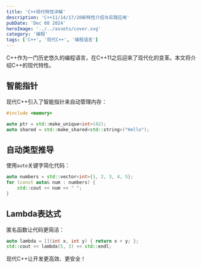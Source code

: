 ```yaml
---
title: 'C++现代特性详解'
description: 'C++11/14/17/20新特性介绍与实践应用'
pubDate: 'Dec 08 2024'
heroImage: '../../assets/cover.svg'
category: '编程'
tags: ['C++', '现代C++', '编程语言']
---
```


C++作为一门历史悠久的编程语言，在C++11之后迎来了现代化的变革。本文将介绍C++的现代特性。

## 智能指针

现代C++引入了智能指针来自动管理内存：

```cpp
#include <memory>

auto ptr = std::make_unique<int>(42);
auto shared = std::make_shared<std::string>("Hello");
```

## 自动类型推导

使用`auto`关键字简化代码：

```cpp
auto numbers = std::vector<int>{1, 2, 3, 4, 5};
for (const auto& num : numbers) {
    std::cout << num << " ";
}
```

## Lambda表达式

匿名函数让代码更简洁：

```cpp
auto lambda = [](int x, int y) { return x + y; };
std::cout << lambda(5, 3) << std::endl;
```

现代C++让开发更高效、更安全！

